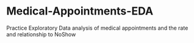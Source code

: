 # Medical-Appointments-EDA
Practice Exploratory Data analysis of medical appointments and the rate and relationship to NoShow 
